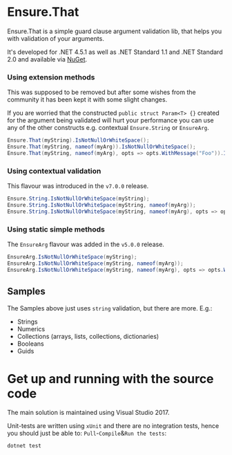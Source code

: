 # Ensure.That
Ensure.That is a simple guard clause argument validation lib, that helps you with validation of your arguments.

It's developed for .NET 4.5.1 as well as .NET Standard 1.1 and .NET Standard 2.0 and available via [NuGet](https://www.nuget.org/packages/ensure.that/).

### Using extension methods
This was supposed to be removed but after some wishes from the community it has been kept it with some slight changes.

If you are worried that the constructed `public struct Param<T> {}` created for the argument being validated will hurt your performance you can use any of the other constructs e.g. contextual `Ensure.String` or `EnsureArg`.

```csharp
Ensure.That(myString).IsNotNullOrWhiteSpace();
Ensure.That(myString, nameof(myArg)).IsNotNullOrWhiteSpace();
Ensure.That(myString, nameof(myArg), opts => opts.WithMessage("Foo")).IsNotNullOrWhiteSpace();
```

### Using contextual validation
This flavour was introduced in the `v7.0.0` release.

```csharp
Ensure.String.IsNotNullOrWhiteSpace(myString);
Ensure.String.IsNotNullOrWhiteSpace(myString, nameof(myArg));
Ensure.String.IsNotNullOrWhiteSpace(myString, nameof(myArg), opts => opts.WithMessage("Foo"));
```
### Using static simple methods
The `EnsureArg` flavour was added in the `v5.0.0` release.

```csharp
EnsureArg.IsNotNullOrWhiteSpace(myString);
EnsureArg.IsNotNullOrWhiteSpace(myString, nameof(myArg));
EnsureArg.IsNotNullOrWhiteSpace(myString, nameof(myArg), opts => opts.WithMessage("Foo"));
```

## Samples
The Samples above just uses `string` validation, but there are more. E.g.:

* Strings
* Numerics
* Collections (arrays, lists, collections, dictionaries)
* Booleans
* Guids

# Get up and running with the source code #
The main solution is maintained using Visual Studio 2017.

Unit-tests are written using `xUnit` and there are no integration tests, hence you should just be able to: `Pull`-`Compile`&`Run the tests`:

```
dotnet test
```
